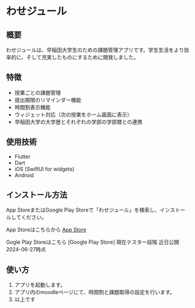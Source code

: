 # わせジュール

## 概要
わせジュールは、早稲田大学生のための課題管理アプリです。学生生活をより効率的に、そして充実したものにするために開発しました。

## 特徴
- 授業ごとの課題管理
- 提出期限のリマインダー機能
- 時間割表示機能
- ウィジェット対応（次の授業をホーム画面に表示）
- 早稲田大学の大学歴とそれぞれの学部の学部暦との連携

## 使用技術
- Flutter
- Dart
- iOS (SwiftUI for widgets)
- Android

## インストール方法
App StoreまたはGoogle Play Storeで「わせジュール」を検索し、インストールしてください。

App Storeはこちらから [App Store](https://apps.apple.com/us/app/わせジュール/id6479050214)

Gogle Play Storeはこちら [Google Play Store] 現在テスター段階 近日公開 2024-06-27時点

## 使い方
1. アプリを起動します。
2. アプリ内のmoodleページにて、時間割と課題取得の設定を行います。
3. 以上です

